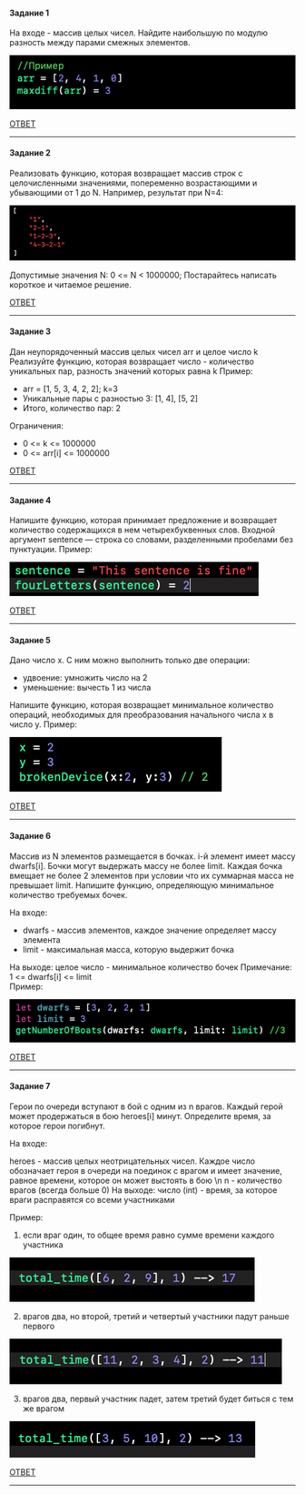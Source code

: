 #### Задание 1
На входе - массив целых чисел.
Найдите наибольшую по модулю разность между парами смежных элементов.

![](https://github.com/TOxaREY/Answers_Swift/blob/master/image/Task_1.png)


[ОТВЕТ](https://github.com/TOxaREY/Answers_Swift/blob/master/task/Task_1.playground/Contents.swift)

---

#### Задание 2
Реализовать функцию, которая возвращает массив строк с целочисленными значениями, попеременно возрастающими и убывающими от 1 до N. 
Например, результат при N=4:

![](https://github.com/TOxaREY/Answers_Swift/blob/master/image/Task_2.png)

Допустимые значения N:
0 <= N < 1000000;
Постарайтесь написать короткое и читаемое решение.


[ОТВЕТ](https://github.com/TOxaREY/Answers_Swift/blob/master/task/Task_2.playground/Contents.swift)

---

#### Задание 3
Дан неупорядоченный массив целых чисел arr и целое число k
Реализуйте функцию, которая возвращает число - количество уникальных пар, разность значений которых равна k
Пример:
* arr = [1, 5, 3, 4, 2, 2]; k=3
* Уникальные пары с разностью 3: [1, 4], [5, 2]
* Итого, количество пар: 2

Ограничения:
* 0 <= k <= 1000000
* 0 <= arr[i] <= 1000000

[ОТВЕТ](https://github.com/TOxaREY/Answers_Swift/blob/master/task/Task_3.playground/Contents.swift)

---

#### Задание 4
Напишите функцию, которая принимает предложение и возвращает количество содержащихся в нем четырехбуквенных слов.
Входной аргумент sentence — строка со словами, разделенными пробелами без пунктуации.
Пример:

![](https://github.com/TOxaREY/Answers_Swift/blob/master/image/Task_4.png)

[ОТВЕТ](https://github.com/TOxaREY/Answers_Swift/blob/master/task/Task_4.playground/Contents.swift)

---

#### Задание 5
Дано число x. С ним можно выполнить только две операции:

* удвоение: умножить число на 2
* уменьшение: вычесть 1 из числа

Напишите функцию, которая возвращает минимальное количество операций, необходимых для преобразования начального числа x в число y.
Пример:

![](https://github.com/TOxaREY/Answers_Swift/blob/master/image/Task_5.png)

[ОТВЕТ](https://github.com/TOxaREY/Answers_Swift/blob/master/task/Task_5.playground/Contents.swift)

---

#### Задание 6
Массив из N элементов размещается в бочках. i-й элемент имеет массу dwarfs[i]. Бочки могут выдержать массу не более limit.
Каждая бочка вмещает не более 2 элементов при условии что их суммарная масса не превышает limit.
Напишите функцию, определяющую минимальное количество требуемых бочек.

На входе:  
* dwarfs - массив элементов, каждое значение определяет массу элемента 
* limit - максимальная масса, которую выдержит бочка

На выходе: целое число - минимальное количество бочек
Примечание: 1 <= dwarfs[i] <= limit  
Пример:

![](https://github.com/TOxaREY/Answers_Swift/blob/master/image/Task_6.png)

[ОТВЕТ](https://github.com/TOxaREY/Answers_Swift/blob/master/task/Task_6.playground/Contents.swift)

---

#### Задание 7
Герои по очереди вступают в бой с одним из n врагов. Каждый герой может продержаться в бою heroes[i] минут. Определите время, за которое герои погибнут.  

На входе: 

heroes - массив целых неотрицательных чисел. Каждое число обозначает героя в очереди на поединок с врагом и имеет значение, равное времени, которое он может выстоять в бою \n
n - количество врагов (всегда больше 0)
На выходе: число (int) - время, за которое враги расправятся со всеми участниками  

Пример: 
1. если враг один, то общее время равно сумме времени каждого участника  

![](https://github.com/TOxaREY/Answers_Swift/blob/master/image/Task_7_1.png)

2.  врагов два, но второй, третий и четвертый участники падут раньше первого

![](https://github.com/TOxaREY/Answers_Swift/blob/master/image/Task_7_2.png)

3. врагов два, первый участник падет, затем третий будет биться с тем же врагом

![](https://github.com/TOxaREY/Answers_Swift/blob/master/image/Task_7_3.png)


[ОТВЕТ](https://github.com/TOxaREY/Answers_Swift/blob/master/task/Task_7.playground/Contents.swift)

---